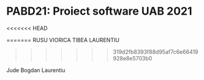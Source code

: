 # PABD21: Proiect software UAB 2021

<<<<<<< HEAD



=======
RUSU VIORICA
TIBEA LAURENTIU
>>>>>>> 319d2fb8393f88d95af7c6e66419928e8e5703b0

Jude Bogdan Laurentiu